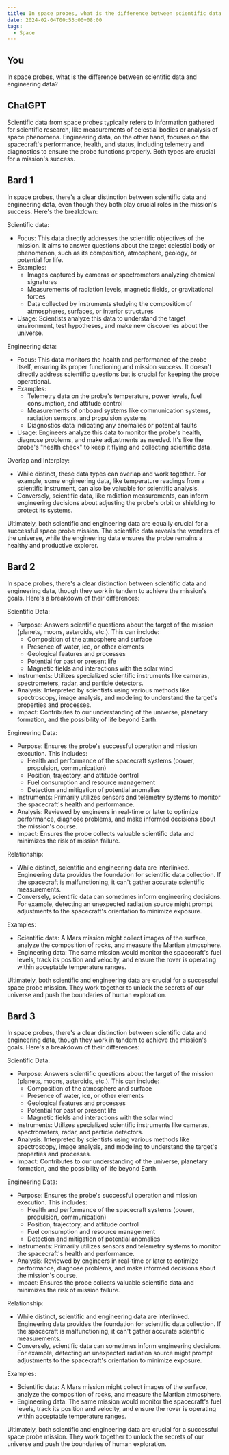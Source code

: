 ```yaml
---
title: In space probes, what is the difference between scientific data and engineering data?
date: 2024-02-04T00:53:00+08:00
tags:
  - Space
---
```

## You
In space probes, what is the difference between scientific data and engineering data?

## ChatGPT
Scientific data from space probes typically refers to information gathered for scientific research, like measurements of celestial bodies or analysis of space phenomena. Engineering data, on the other hand, focuses on the spacecraft's performance, health, and status, including telemetry and diagnostics to ensure the probe functions properly. Both types are crucial for a mission's success.

## Bard 1
In space probes, there's a clear distinction between scientific data and engineering data, even though they both play crucial roles in the mission's success. Here's the breakdown:

Scientific data:
* Focus: This data directly addresses the scientific objectives of the mission. It aims to answer questions about the target celestial body or phenomenon, such as its composition, atmosphere, geology, or potential for life.
* Examples:
    * Images captured by cameras or spectrometers analyzing chemical signatures
    * Measurements of radiation levels, magnetic fields, or gravitational forces
    * Data collected by instruments studying the composition of atmospheres, surfaces, or interior structures
* Usage: Scientists analyze this data to understand the target environment, test hypotheses, and make new discoveries about the universe.

Engineering data:
* Focus: This data monitors the health and performance of the probe itself, ensuring its proper functioning and mission success. It doesn't directly address scientific questions but is crucial for keeping the probe operational.
* Examples:
   * Telemetry data on the probe's temperature, power levels, fuel consumption, and attitude control
   * Measurements of onboard systems like communication systems, radiation sensors, and propulsion systems
   * Diagnostics data indicating any anomalies or potential faults
* Usage: Engineers analyze this data to monitor the probe's health, diagnose problems, and make adjustments as needed. It's like the probe's "health check" to keep it flying and collecting scientific data.

Overlap and Interplay:
* While distinct, these data types can overlap and work together. For example, some engineering data, like temperature readings from a scientific instrument, can also be valuable for scientific analysis.
* Conversely, scientific data, like radiation measurements, can inform engineering decisions about adjusting the probe's orbit or shielding to protect its systems.

Ultimately, both scientific and engineering data are equally crucial for a successful space probe mission. The scientific data reveals the wonders of the universe, while the engineering data ensures the probe remains a healthy and productive explorer.

## Bard 2
In space probes, there's a clear distinction between scientific data and engineering data, though they work in tandem to achieve the mission's goals. Here's a breakdown of their differences:

Scientific Data:
* Purpose: Answers scientific questions about the target of the mission (planets, moons, asteroids, etc.). This can include:
    * Composition of the atmosphere and surface
    * Presence of water, ice, or other elements
    * Geological features and processes
    * Potential for past or present life
    * Magnetic fields and interactions with the solar wind
* Instruments: Utilizes specialized scientific instruments like cameras, spectrometers, radar, and particle detectors.
* Analysis: Interpreted by scientists using various methods like spectroscopy, image analysis, and modeling to understand the target's properties and processes.
* Impact: Contributes to our understanding of the universe, planetary formation, and the possibility of life beyond Earth.

Engineering Data:
* Purpose: Ensures the probe's successful operation and mission execution. This includes:
    * Health and performance of the spacecraft systems (power, propulsion, communication)
    * Position, trajectory, and attitude control
    * Fuel consumption and resource management
    * Detection and mitigation of potential anomalies
* Instruments: Primarily utilizes sensors and telemetry systems to monitor the spacecraft's health and performance.
* Analysis: Reviewed by engineers in real-time or later to optimize performance, diagnose problems, and make informed decisions about the mission's course.
* Impact: Ensures the probe collects valuable scientific data and minimizes the risk of mission failure.

Relationship:
* While distinct, scientific and engineering data are interlinked. Engineering data provides the foundation for scientific data collection. If the spacecraft is malfunctioning, it can't gather accurate scientific measurements.
* Conversely, scientific data can sometimes inform engineering decisions. For example, detecting an unexpected radiation source might prompt adjustments to the spacecraft's orientation to minimize exposure.

Examples:
* Scientific data: A Mars mission might collect images of the surface, analyze the composition of rocks, and measure the Martian atmosphere.
* Engineering data: The same mission would monitor the spacecraft's fuel levels, track its position and velocity, and ensure the rover is operating within acceptable temperature ranges.

Ultimately, both scientific and engineering data are crucial for a successful space probe mission. They work together to unlock the secrets of our universe and push the boundaries of human exploration.

## Bard 3
In space probes, there's a clear distinction between scientific data and engineering data, though they work in tandem to achieve the mission's goals. Here's a breakdown of their differences:

Scientific Data:
* Purpose: Answers scientific questions about the target of the mission (planets, moons, asteroids, etc.). This can include:
    * Composition of the atmosphere and surface
    * Presence of water, ice, or other elements
    * Geological features and processes
    * Potential for past or present life
    * Magnetic fields and interactions with the solar wind
* Instruments: Utilizes specialized scientific instruments like cameras, spectrometers, radar, and particle detectors.
* Analysis: Interpreted by scientists using various methods like spectroscopy, image analysis, and modeling to understand the target's properties and processes.
* Impact: Contributes to our understanding of the universe, planetary formation, and the possibility of life beyond Earth.

Engineering Data:
* Purpose: Ensures the probe's successful operation and mission execution. This includes:
    * Health and performance of the spacecraft systems (power, propulsion, communication)
    * Position, trajectory, and attitude control
    * Fuel consumption and resource management
    * Detection and mitigation of potential anomalies
* Instruments: Primarily utilizes sensors and telemetry systems to monitor the spacecraft's health and performance.
* Analysis: Reviewed by engineers in real-time or later to optimize performance, diagnose problems, and make informed decisions about the mission's course.
* Impact: Ensures the probe collects valuable scientific data and minimizes the risk of mission failure.

Relationship:
* While distinct, scientific and engineering data are interlinked. Engineering data provides the foundation for scientific data collection. If the spacecraft is malfunctioning, it can't gather accurate scientific measurements.
* Conversely, scientific data can sometimes inform engineering decisions. For example, detecting an unexpected radiation source might prompt adjustments to the spacecraft's orientation to minimize exposure.

Examples:
* Scientific data: A Mars mission might collect images of the surface, analyze the composition of rocks, and measure the Martian atmosphere.
* Engineering data: The same mission would monitor the spacecraft's fuel levels, track its position and velocity, and ensure the rover is operating within acceptable temperature ranges.

Ultimately, both scientific and engineering data are crucial for a successful space probe mission. They work together to unlock the secrets of our universe and push the boundaries of human exploration.